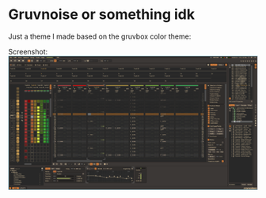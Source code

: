 # Gruvnoise or something idk

Just a theme I made based on the gruvbox color theme:

Screenshot:
![Gruvvy](/screenshot.png)
